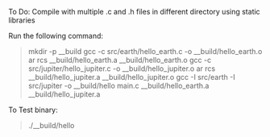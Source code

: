 To Do: Compile with multiple .c and .h files in different directory using static libraries

Run the following command:
>  mkdir -p __build
>  gcc -c src/earth/hello_earth.c -o __build/hello_earth.o
>  ar rcs __build/hello_earth.a __build/hello_earth.o
>  gcc -c src/jupiter/hello_jupiter.c -o __build/hello_jupiter.o
>  ar rcs __build/hello_jupiter.a __build/hello_jupiter.o
>  gcc -I src/earth -I src/jupiter -o __build/hello main.c __build/hello_earth.a __build/hello_jupiter.a

To Test binary:
> ./__build/hello